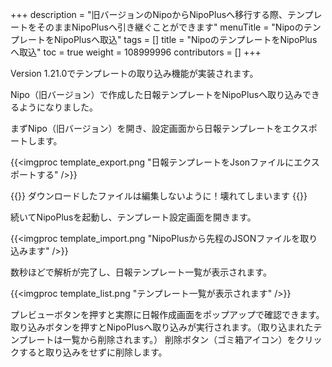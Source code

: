 +++
description = "旧バージョンのNipoからNipoPlusへ移行する際、テンプレートをそのままNipoPlusへ引き継ぐことができます"
menuTitle = "NipoのテンプレートをNipoPlusへ取込"
tags = []
title = "NipoのテンプレートをNipoPlusへ取込"
toc = true
weight = 108999996
contributors = []
+++

Version 1.21.0でテンプレートの取り込み機能が実装されます。

Nipo（旧バージョン）で作成した日報テンプレートをNipoPlusへ取り込みできるようになりました。

まずNipo（旧バージョン）を開き、設定画面から日報テンプレートをエクスポートします。

{{<imgproc template_export.png "日報テンプレートをJsonファイルにエクスポートする" />}}

{{<alice pos="right" icon="shield">}}
ダウンロードしたファイルは編集しないように！壊れてしまいます
{{</alice>}}

続いてNipoPlusを起動し、テンプレート設定画面を開きます。

{{<imgproc template_import.png "NipoPlusから先程のJSONファイルを取り込みます" />}}

数秒ほどで解析が完了し、日報テンプレート一覧が表示されます。

{{<imgproc template_list.png "テンプレート一覧が表示されます" />}}

プレビューボタンを押すと実際に日報作成画面をポップアップで確認できます。
取り込みボタンを押すとNipoPlusへ取り込みが実行されます。（取り込まれたテンプレートは一覧から削除されます。）
削除ボタン（ゴミ箱アイコン）をクリックすると取り込みをせずに削除します。
